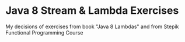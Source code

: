 # Java 8 Stream & Lambda Exercises
My decisions of exercises from book "Java 8 Lambdas" and from Stepik Functional Programming Course

